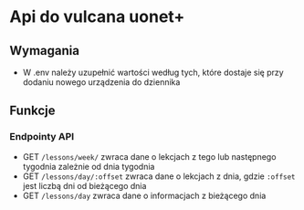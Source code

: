 # Api do vulcana uonet+

## Wymagania
  - W .env należy uzupełnić wartości według tych, które dostaje się przy dodaniu nowego urządzenia do dziennika

## Funkcje

### Endpointy API
  - GET `/lessons/week/` zwraca dane o lekcjach z tego lub następnego tygodnia zależnie od dnia tygodnia
  - GET `/lessons/day/:offset` zwraca dane o lekcjach z dnia, gdzie `:offset` jest liczbą dni od bieżącego dnia
  - GET `/lessons/day` zwraca dane o informacjach z bieżącego dnia
